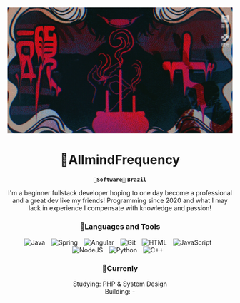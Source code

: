 <div align="center">

<img src="https://github.com/Allmindfrequency/Allmindfrequency/blob/main/imagem_2025-07-27_180600166.png"/>

# 🍏AllmindFrequency

**`📖Software📖`**
**`Brazil`** 

I'm a beginner fullstack developer hoping to one day become a professional and a great dev like my friends! Programming since 2020 and what I may lack in experience I compensate with knowledge and passion!

<div align="center">
  
### 🍏Languages and Tools
<img alt="Java" width="30px" style="padding-right:10px;" src="https://cdn.jsdelivr.net/gh/devicons/devicon/icons/java/java-original.svg"/>

<img alt="Spring" width="30px" style="padding-right:10px;" src="https://cdn.jsdelivr.net/gh/devicons/devicon/icons/spring/spring-original.svg" />

<img alt="Angular" width="30px" style="padding-right:10px;" src="https://cdn.jsdelivr.net/gh/devicons/devicon/icons/angularjs/angularjs-plain.svg" />

<img alt="Git" width="30px" style="padding-right:10px;" src="https://cdn.jsdelivr.net/gh/devicons/devicon/icons/git/git-original.svg" />

<img alt="HTML" width="30px" style="padding-right:10px;" src="https://cdn.jsdelivr.net/gh/devicons/devicon/icons/html5/html5-plain.svg" />

<img alt="JavaScript" width="30px" style="padding-right:10px;" src="https://cdn.jsdelivr.net/gh/devicons/devicon/icons/javascript/javascript-plain.svg" />

<img  alt="NodeJS" width="30px" style="padding-right:10px;" src="https://cdn.jsdelivr.net/gh/devicons/devicon/icons/nodejs/nodejs-original.svg" />

<img alt="Python" width="30px" style="padding-right:10px;" src="https://cdn.jsdelivr.net/gh/devicons/devicon/icons/python/python-plain.svg" />

<img alt="C++" width="30px" style="padding-right:10px;" src="https://cdn.jsdelivr.net/gh/devicons/devicon/icons/cplusplus/cplusplus-line.svg" />

### 🍏Currenly
Studying: PHP & System Design
<br />
Building: -

<br />

<!--
<details>
 <summary><h3>🍏My Journey</h3></summary>
   My coding journey began in 2020 when I took my first leap into Python to help a friend’s game project. It was quarantine and we didn't have much to do, so we both thought: "why not?". Since then, I’ve been honing my craft through small-scale projects—experimenting, failing, and learning relentlessly. Now, I’m diving into advanced concepts, collaborative development, and complex systems to transform from a hobbyist into a professional-level developer so I can stand side by side to the giants I admire so much.
